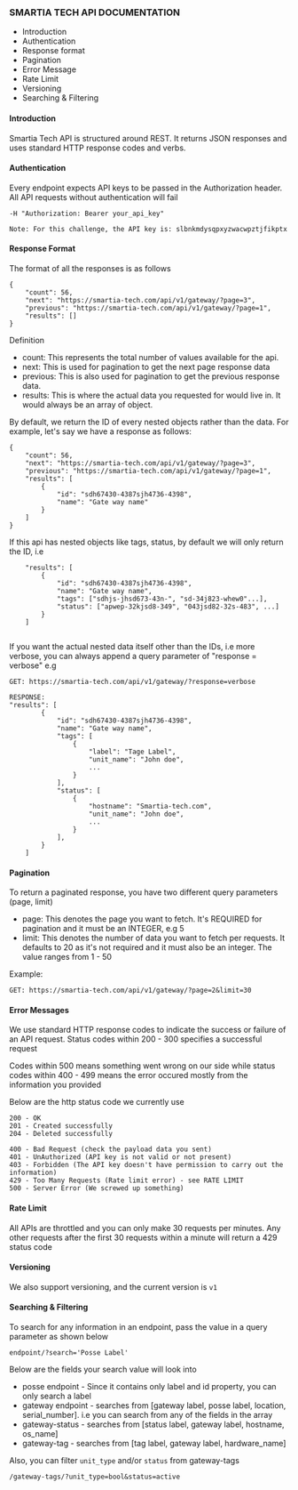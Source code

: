 ### SMARTIA TECH API DOCUMENTATION

- Introduction
- Authentication
- Response format
- Pagination
- Error Message
- Rate Limit
- Versioning
- Searching & Filtering


#### Introduction
Smartia Tech API is structured around REST. It returns JSON responses and uses standard HTTP response codes and verbs.


#### Authentication
Every endpoint expects API keys to be passed in the Authorization header. All API requests without authentication will fail

```buildoutcfg
-H "Authorization: Bearer your_api_key"
```

`Note: For this challenge, the API key is: slbnkmdysqpxyzwacwpztjfikptx`


#### Response Format
The format of all the responses is as follows

```buildoutcfg
{
    "count": 56,
    "next": "https://smartia-tech.com/api/v1/gateway/?page=3",
    "previous": "https://smartia-tech.com/api/v1/gateway/?page=1",
    "results": []
}
```

Definition
- count: This represents the total number of values available for the api.
- next: This is used for pagination to get the next page response data
- previous: This is also used for pagination to get the previous response data.
- results: This is where the actual data you requested for would live in. It would always be an array of object.


By default, we return the ID of every nested objects rather than the data. For example, let's say we have a response as follows:
```buildoutcfg
{
    "count": 56,
    "next": "https://smartia-tech.com/api/v1/gateway/?page=3",
    "previous": "https://smartia-tech.com/api/v1/gateway/?page=1",
    "results": [
        {
            "id": "sdh67430-4387sjh4736-4398",
            "name": "Gate way name"
        }
    ]
}
```

If this api has nested objects like tags, status, by default we will only return the ID, i.e

```buildoutcfg
    "results": [
        {
            "id": "sdh67430-4387sjh4736-4398",
            "name": "Gate way name",
            "tags": ["sdhjs-jhsd673-43n-", "sd-34j823-whew0"...],
            "status": ["apwep-32kjsd8-349", "043jsd82-32s-483", ...]
        }
    ]
    
```

If you want the actual nested data itself other than the IDs, i.e more verbose, you can always append a query parameter of "response = verbose"
e.g
```buildoutcfg
GET: https://smartia-tech.com/api/v1/gateway/?response=verbose

RESPONSE:
"results": [
        {
            "id": "sdh67430-4387sjh4736-4398",
            "name": "Gate way name",
            "tags": [
                {
                    "label": "Tage Label",
                    "unit_name": "John doe",
                    ...
                }
            ],
            "status": [
                {
                    "hostname": "Smartia-tech.com",
                    "unit_name": "John doe",
                    ...
                }
            ],
        }
    ]
```


#### Pagination
To return a paginated response, you have two different query parameters (page, limit)

- page: This denotes the page you want to fetch.
    It's REQUIRED for pagination and it must be an INTEGER, e.g 5
- limit: This denotes the number of data you want to fetch per requests. It defaults to 20 as it's not required and
it must also be an integer. The value ranges from 1 - 50

Example:
```buildoutcfg
GET: https://smartia-tech.com/api/v1/gateway/?page=2&limit=30
```


#### Error Messages
We use standard HTTP response codes to indicate the success or failure of an API request.
Status codes within 200 - 300 specifies a successful request

Codes within 500 means something went wrong on our side while status codes within 400 - 499 means the error occured 
mostly from the information you provided

Below are the http status code we currently use
```buildoutcfg
200 - OK
201 - Created successfully
204 - Deleted successfully

400 - Bad Request (check the payload data you sent)
401 - UnAuthorized (API key is not valid or not present)
403 - Forbidden (The API key doesn't have permission to carry out the information)
429 - Too Many Requests (Rate limit error) - see RATE LIMIT
500 - Server Error (We screwed up something)
```

#### Rate Limit
All APIs are throttled and you can only make 30 requests per minutes. Any other requests
after the first 30 requests within a minute will return a 429 status code

#### Versioning
We also support versioning, and the current version is `v1`


#### Searching & Filtering
To search for any information in an endpoint, pass the value in a query parameter as shown below
```buildoutcfg
endpoint/?search='Posse Label'
```

Below are the fields your search value will look into
- posse endpoint - Since it contains only label and id property, you can only search a label
- gateway endpoint - searches from [gateway label, posse label, location, serial_number]. i.e you can search from any of the fields in the array
- gateway-status - searches from [status label, gateway label, hostname, os_name]
- gateway-tag - searches from [tag label, gateway label, hardware_name]


Also, you can filter `unit_type` and/or `status` from gateway-tags
```buildoutcfg
/gateway-tags/?unit_type=bool&status=active
```
